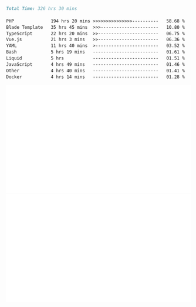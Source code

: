 <!--START_SECTION:waka-->

```markdown
Total Time: 326 hrs 30 mins

PHP              194 hrs 20 mins >>>>>>>>>>>>>>>----------   58.68 %
Blade Template   35 hrs 45 mins  >>>----------------------   10.80 %
TypeScript       22 hrs 20 mins  >>-----------------------   06.75 %
Vue.js           21 hrs 3 mins   >>-----------------------   06.36 %
YAML             11 hrs 40 mins  >------------------------   03.52 %
Bash             5 hrs 19 mins   -------------------------   01.61 %
Liquid           5 hrs           -------------------------   01.51 %
JavaScript       4 hrs 49 mins   -------------------------   01.46 %
Other            4 hrs 40 mins   -------------------------   01.41 %
Docker           4 hrs 14 mins   -------------------------   01.28 %
```

<!--END_SECTION:waka-->
<p align="center">
    <img src="https://raw.githubusercontent.com/rjp2525/rjp2525/output/generated/overview.svg">
    <img src="https://raw.githubusercontent.com/rjp2525/rjp2525/output/generated/languages.svg">
</p>
